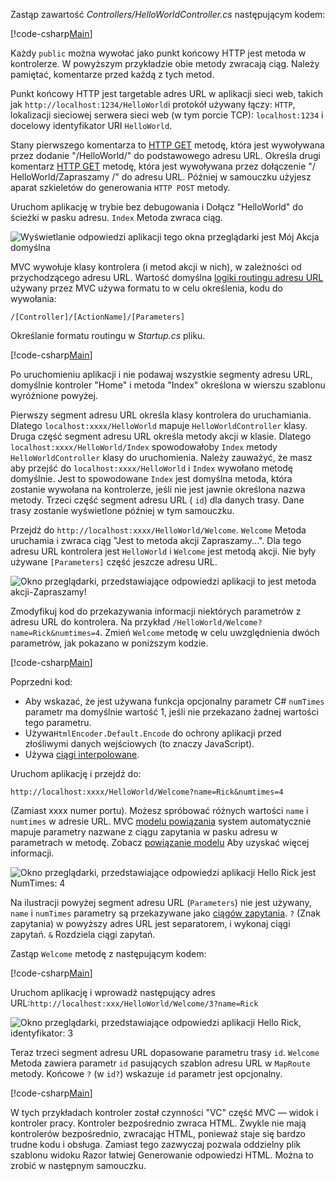 Zastąp zawartość *Controllers/HelloWorldController.cs* następującym kodem:

[!code-csharp[Main](../../tutorials/first-mvc-app/start-mvc/sample/MvcMovie/Controllers/HelloWorldController.cs?name=snippet_1)]

Każdy `public` można wywołać jako punkt końcowy HTTP jest metoda w kontrolerze. W powyższym przykładzie obie metody zwracają ciąg.  Należy pamiętać, komentarze przed każdą z tych metod.

Punkt końcowy HTTP jest targetable adres URL w aplikacji sieci web, takich jak `http://localhost:1234/HelloWorld`i protokół używany łączy: `HTTP`, lokalizacji sieciowej serwera sieci web (w tym porcie TCP): `localhost:1234` i docelowy identyfikator URI `HelloWorld`.

Stany pierwszego komentarza to [HTTP GET](https://www.w3schools.com/tags/ref_httpmethods.asp) metodę, która jest wywoływana przez dodanie "/HelloWorld/" do podstawowego adresu URL. Określa drugi komentarz [HTTP GET](http://www.w3.org/Protocols/rfc2616/rfc2616-sec9.html) metodę, która jest wywoływana przez dołączenie "/ HelloWorld/Zapraszamy /" do adresu URL. Później w samouczku użyjesz aparat szkieletów do generowania `HTTP POST` metody.

Uruchom aplikację w trybie bez debugowania i Dołącz "HelloWorld" do ścieżki w pasku adresu. `Index` Metoda zwraca ciąg.

![Wyświetlanie odpowiedzi aplikacji tego okna przeglądarki jest Mój Akcja domyślna](../../tutorials/first-mvc-app/adding-controller/_static/hell1.png)

MVC wywołuje klasy kontrolera (i metod akcji w nich), w zależności od przychodzącego adresu URL. Wartość domyślna [logiki routingu adresu URL](../../mvc/controllers/routing.md) używany przez MVC używa formatu to w celu określenia, kodu do wywołania:

`/[Controller]/[ActionName]/[Parameters]`

Określanie formatu routingu w *Startup.cs* pliku.

[!code-csharp[Main](../../tutorials/first-mvc-app/start-mvc/sample/MvcMovie/Startup.cs?name=snippet_1&highlight=5)]

Po uruchomieniu aplikacji i nie podawaj wszystkie segmenty adresu URL, domyślnie kontroler "Home" i metoda "Index" określona w wierszu szablonu wyróżnione powyżej.

Pierwszy segment adresu URL określa klasy kontrolera do uruchamiania. Dlatego `localhost:xxxx/HelloWorld` mapuje `HelloWorldController` klasy. Druga część segment adresu URL określa metody akcji w klasie. Dlatego `localhost:xxxx/HelloWorld/Index` spowodowałoby `Index` metody `HelloWorldController` klasy do uruchomienia. Należy zauważyć, że masz aby przejść do `localhost:xxxx/HelloWorld` i `Index` wywołano metodę domyślnie. Jest to spowodowane `Index` jest domyślna metoda, która zostanie wywołana na kontrolerze, jeśli nie jest jawnie określona nazwa metody. Trzeci część segment adresu URL ( `id`) dla danych trasy. Dane trasy zostanie wyświetlone później w tym samouczku.

Przejdź do `http://localhost:xxxx/HelloWorld/Welcome`. `Welcome` Metoda uruchamia i zwraca ciąg "Jest to metoda akcji Zapraszamy...". Dla tego adresu URL kontrolera jest `HelloWorld` i `Welcome` jest metodą akcji. Nie były używane `[Parameters]` część jeszcze adresu URL.

![Okno przeglądarki, przedstawiające odpowiedzi aplikacji to jest metoda akcji-Zapraszamy!](../../tutorials/first-mvc-app/adding-controller/_static/welcome.png)

Zmodyfikuj kod do przekazywania informacji niektórych parametrów z adresu URL do kontrolera. Na przykład `/HelloWorld/Welcome?name=Rick&numtimes=4`. Zmień `Welcome` metodę w celu uwzględnienia dwóch parametrów, jak pokazano w poniższym kodzie. 

[!code-csharp[Main](../../tutorials/first-mvc-app/start-mvc/sample/MvcMovie/Controllers/HelloWorldController.cs?name=snippet_2)]

Poprzedni kod:

* Aby wskazać, że jest używana funkcja opcjonalny parametr C# `numTimes` parametr ma domyślnie wartość 1, jeśli nie przekazano żadnej wartości tego parametru.
* Używa`HtmlEncoder.Default.Encode` do ochrony aplikacji przed złośliwymi danych wejściowych (to znaczy JavaScript). 
* Używa [ciągi interpolowane](https://docs.microsoft.com/dotnet/articles/csharp/language-reference/keywords/interpolated-strings).

Uruchom aplikację i przejdź do:

   `http://localhost:xxxx/HelloWorld/Welcome?name=Rick&numtimes=4`

(Zamiast xxxx numer portu). Możesz spróbować różnych wartości `name` i `numtimes` w adresie URL. MVC [modelu powiązania](../../mvc/models/model-binding.md) system automatycznie mapuje parametry nazwane z ciągu zapytania w pasku adresu w parametrach w metodę. Zobacz [powiązanie modelu](../../mvc/models/model-binding.md) Aby uzyskać więcej informacji.

![Okno przeglądarki, przedstawiające odpowiedzi aplikacji Hello Rick jest NumTimes: 4](../../tutorials/first-mvc-app/adding-controller/_static/rick4.png)

Na ilustracji powyżej segment adresu URL (`Parameters`) nie jest używany, `name` i `numTimes` parametry są przekazywane jako [ciągów zapytania](https://wikipedia.org/wiki/Query_string). `?` (Znak zapytania) w powyższy adres URL jest separatorem, i wykonaj ciągi zapytań. `&` Rozdziela ciągi zapytań.

Zastąp `Welcome` metodę z następującym kodem:

[!code-csharp[Main](../../tutorials/first-mvc-app/start-mvc/sample/MvcMovie/Controllers/HelloWorldController.cs?name=snippet_3)]

Uruchom aplikację i wprowadź następujący adres URL:`http://localhost:xxx/HelloWorld/Welcome/3?name=Rick`

![Okno przeglądarki, przedstawiające odpowiedzi aplikacji Hello Rick, identyfikator: 3](../../tutorials/first-mvc-app/adding-controller/_static/rick_routedata.png)

Teraz trzeci segment adresu URL dopasowane parametru trasy `id`. `Welcome` Metoda zawiera parametr `id` pasujących szablon adresu URL w `MapRoute` metody. Końcowe `?` (w `id?`) wskazuje `id` parametr jest opcjonalny.

[!code-csharp[Main](../../tutorials/first-mvc-app/start-mvc/sample/MvcMovie/Startup.cs?name=snippet_1&highlight=5)]

W tych przykładach kontroler został czynności "VC" część MVC — widok i kontroler pracy. Kontroler bezpośrednio zwraca HTML. Zwykle nie mają kontrolerów bezpośrednio, zwracając HTML, ponieważ staje się bardzo trudne kodu i obsługa. Zamiast tego zazwyczaj pozwala oddzielny plik szablonu widoku Razor łatwiej Generowanie odpowiedzi HTML. Można to zrobić w następnym samouczku.
